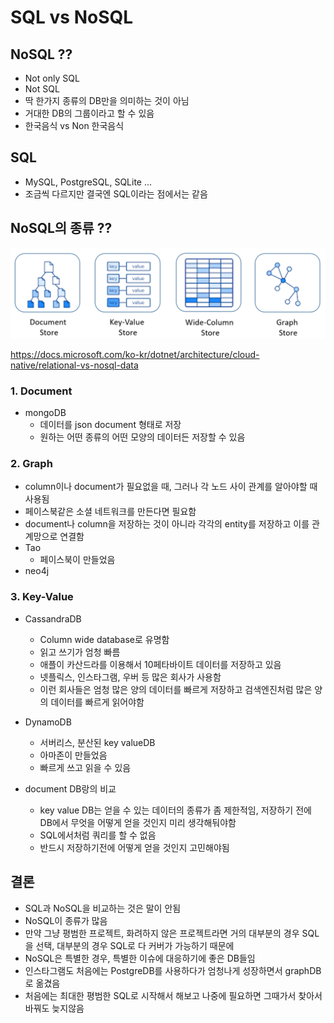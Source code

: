 # SQL vs NoSQL

 ## NoSQL ??

- Not only SQL
- Not SQL
- 딱 한가지 종류의 DB만을 의미하는 것이 아님
- 거대한 DB의 그룹이라고 할 수 있음
- 한국음식 vs Non 한국음식



## SQL

- MySQL, PostgreSQL, SQLite ...
- 조금씩 다르지만 결국엔 SQL이라는 점에서는 같음



## NoSQL의 종류 ??

![NoSQL](images/NoSQL.png)

https://docs.microsoft.com/ko-kr/dotnet/architecture/cloud-native/relational-vs-nosql-data

### 1. Document

- mongoDB
  - 데이터를 json document 형태로 저장
  - 원하는 어떤 종류의 어떤 모양의 데이터든 저장할 수 있음

### 2. Graph

- column이나 document가 필요없을 때, 그러나 각 노드 사이 관계를 알아야할 때 사용됨
- 페이스북같은 소셜 네트워크를 만든다면 필요함
- document나 column을 저장하는 것이 아니라 각각의 entity를 저장하고 이를 관계망으로 연결함
- Tao
  - 페이스북이 만들었음
- neo4j

### 3. Key-Value

- CassandraDB
  - Column wide database로 유명함
  - 읽고 쓰기가 엄청 빠름
  - 애플이 카산드라를 이용해서 10페타바이트 데이터를 저장하고 있음
  - 넷플릭스, 인스타그램, 우버 등 많은 회사가 사용함
  - 이런 회사들은 엄청 많은 양의 데이터를 빠르게 저장하고 검색엔진처럼 많은 양의 데이터를 빠르게 읽어야함

- DynamoDB
  - 서버리스, 분산된 key valueDB
  - 아마존이 만들었음
  - 빠르게 쓰고 읽을 수 있음

- document DB랑의 비교
  - key value DB는 얻을 수 있는 데이터의 종류가 좀 제한적임, 저장하기 전에 DB에서 무엇을 어떻게 얻을 것인지 미리 생각해둬야함
  - SQL에서처럼 쿼리를 할 수 없음
  - 반드시 저장하기전에 어떻게 얻을 것인지 고민해야됨



## 결론

- SQL과 NoSQL을 비교하는 것은 말이 안됨
- NoSQL이 종류가 많음
- 만약 그냥 평범한 프로젝트, 화려하지 않은 프로젝트라면 거의 대부분의 경우 SQL을 선택, 대부분의 경우 SQL로 다 커버가 가능하기 때문에
- NoSQL은 특별한 경우, 특별한 이슈에 대응하기에 좋은 DB들임
- 인스타그램도 처음에는 PostgreDB를 사용하다가 엄청나게 성장하면서 graphDB로 옮겼음
- 처음에는 최대한 평범한 SQL로 시작해서 해보고 나중에 필요하면 그때가서 찾아서 바꿔도 늦지않음

